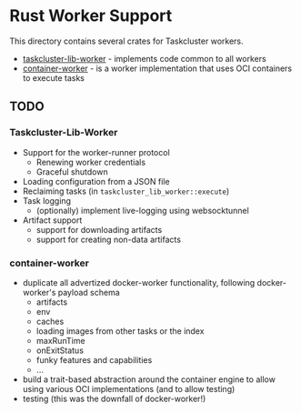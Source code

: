 # Rust Worker Support

This directory contains several crates for Taskcluster workers.

* [taskcluster-lib-worker](./lib-worker) - implements code common to all workers
* [container-worker](./container) - is a worker implementation that uses OCI containers to execute tasks

## TODO

### Taskcluster-Lib-Worker

* Support for the worker-runner protocol
  * Renewing worker credentials
  * Graceful shutdown
* Loading configuration from a JSON file
* Reclaiming tasks (in `taskcluster_lib_worker::execute`)
* Task logging
  * (optionally) implement live-logging using websocktunnel
* Artifact support
  * support for downloading artifacts
  * support for creating non-data artifacts

### container-worker

* duplicate all advertized docker-worker functionality, following docker-worker's payload schema
  * artifacts
  * env
  * caches
  * loading images from other tasks or the index
  * maxRunTime
  * onExitStatus
  * funky features and capabilities
  * ...
* build a trait-based abstraction around the container engine to allow using various OCI implementations (and to allow testing)
* testing (this was the downfall of docker-worker!)
